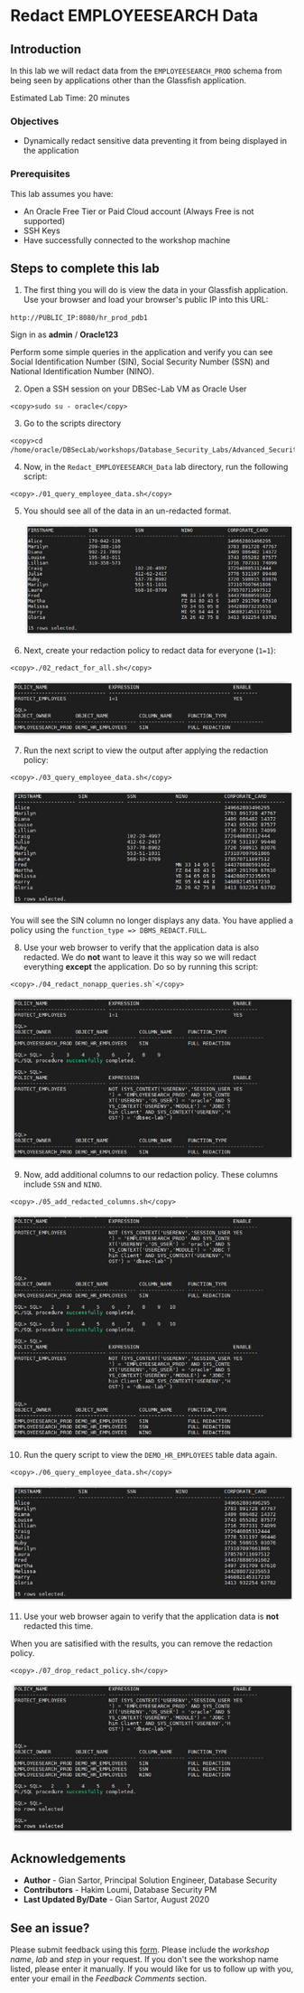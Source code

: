 # Redact EMPLOYEESEARCH Data

## Introduction

In this lab we will redact data from the `EMPLOYEESEARCH_PROD` schema from being seen by applications other than the Glassfish application.

Estimated Lab Time: 20 minutes

### Objectives
-   Dynamically redact sensitive data preventing it from being displayed in the application

### Prerequisites
This lab assumes you have:
- An Oracle Free Tier or Paid Cloud account (Always Free is not supported)
- SSH Keys
- Have successfully connected to the workshop machine

## Steps to complete this lab

1. The first thing you will do is view the data in your Glassfish application.  Use your browser and load your browser's public IP into this URL:

  `http://PUBLIC_IP:8080/hr_prod_pdb1`

  Sign in as **admin** / **Oracle123**

  Perform some simple queries in the application and verify you can see Social Identification Number (SIN), Social Security Number (SSN) and National Identification Number (NINO).

2. Open a SSH session on your DBSec-Lab VM as Oracle User

````
<copy>sudo su - oracle</copy>
````

3. Go to the scripts directory

````
<copy>cd /home/oracle/DBSecLab/workshops/Database_Security_Labs/Advanced_Security/Data_Redaction/Redact_EMPLOYEESEARCH_Data</copy>
````

4. Now, in the `Redact_EMPLOYEESEARCH_Data` lab directory, run the following script:

````
<copy>./01_query_employee_data.sh</copy>
````

5. You should see all of the data in an un-redacted format.

   ![](./images/dr-001.png)

6. Next, create your redaction policy to redact data for everyone (`1=1`):

````
<copy>./02_redact_for_all.sh</copy>
````
   ![](./images/dr-002.png)

7. Run the next script to view the output after applying the redaction policy:

````
<copy>./03_query_employee_data.sh</copy>
````
   ![](./images/dr-003.png)

 You will see the SIN column no longer displays any data. You have applied a policy using the `function_type => DBMS_REDACT.FULL`.

8. Use your web browser to verify that the application data is also redacted. We do **not** want to leave it this way so we will redact everything **except** the application.  Do so by running this script:

````
<copy>./04_redact_nonapp_queries.sh`</copy>
````

   ![](./images/dr-004.png)

9. Now, add additional columns to our redaction policy. These columns include `SSN` and `NINO`.

````
<copy>./05_add_redacted_columns.sh</copy>
````

   ![](./images/dr-005.png)

10. Run the query script to view the `DEMO_HR_EMPLOYEES` table data again.

````
<copy>./06_query_employee_data.sh</copy>
````

   ![](./images/dr-006.png)

11.  Use your web browser again to verify that the application data is **not** redacted this time. 

When you are satisified with the results, you can remove the redaction policy.

````
<copy>./07_drop_redact_policy.sh</copy>
````

   ![](./images/dr-007.png)

## Acknowledgements
- **Author** - Gian Sartor, Principal Solution Engineer, Database Security
- **Contributors** - Hakim Loumi, Database Security PM
- **Last Updated By/Date** - Gian Sartor, August 2020

## See an issue?
Please submit feedback using this [form](https://apexapps.oracle.com/pls/apex/f?p=133:1:::::P1_FEEDBACK:1). Please include the *workshop name*, *lab* and *step* in your request.  If you don't see the workshop name listed, please enter it manually. If you would like for us to follow up with you, enter your email in the *Feedback Comments* section.
